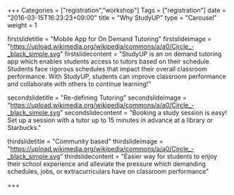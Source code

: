 +++
Categories = ["registration","workshop"]
Tags = ["registration"]
date = "2016-03-15T16:23:23+09:00"
title = "Why StudyUP"
type = "Carousel"
weight = 1

firstslidetitle = "Mobile App for On Demand Tutoring"
firstslideimage = "https://upload.wikimedia.org/wikipedia/commons/a/a0/Circle_-_black_simple.svg"
firstslidecontent = "StudyUP is an on demand tutoring app which enables students access to tutors based on their schedule. Students face rigorous schedules that impact their overall classroom performance. With StudyUP, students can improve classroom performance and collaborate with others to continue learning!"

secondslidetitle = "Re-defining Tutoring"
secondslideimage = "https://upload.wikimedia.org/wikipedia/commons/a/a0/Circle_-_black_simple.svg"
secondslidecontent = "Booking a study session is easy! Set up a session with a tutor up to 15 minutes in advance at a library or Starbucks."

thirdslidetitle = "Community based"
thirdslideimage = "https://upload.wikimedia.org/wikipedia/commons/a/a0/Circle_-_black_simple.svg"
thirdslidecontent = "Easier way for students to enjoy their school experience and alleviate the pressure which demanding schedules, jobs, or extracurriculars have on classroom performance"

+++
